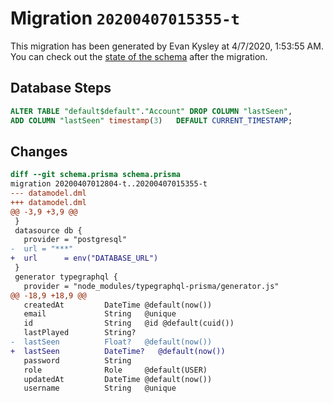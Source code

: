 # Migration `20200407015355-t`

This migration has been generated by Evan Kysley at 4/7/2020, 1:53:55 AM.
You can check out the [state of the schema](./schema.prisma) after the migration.

## Database Steps

```sql
ALTER TABLE "default$default"."Account" DROP COLUMN "lastSeen",
ADD COLUMN "lastSeen" timestamp(3)   DEFAULT CURRENT_TIMESTAMP;
```

## Changes

```diff
diff --git schema.prisma schema.prisma
migration 20200407012804-t..20200407015355-t
--- datamodel.dml
+++ datamodel.dml
@@ -3,9 +3,9 @@
 }
 datasource db {
   provider = "postgresql"
-  url = "***"
+  url      = env("DATABASE_URL")
 }
 generator typegraphql {
   provider = "node_modules/typegraphql-prisma/generator.js"
@@ -18,9 +18,9 @@
   createdAt         DateTime @default(now())
   email             String   @unique
   id                String   @id @default(cuid())
   lastPlayed        String?
-  lastSeen          Float?   @default(now())
+  lastSeen          DateTime?   @default(now())
   password          String
   role              Role     @default(USER)
   updatedAt         DateTime @default(now())
   username          String   @unique
```


